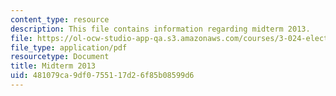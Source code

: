 ```yaml
---
content_type: resource
description: This file contains information regarding midterm 2013.
file: https://ol-ocw-studio-app-qa.s3.amazonaws.com/courses/3-024-electronic-optical-and-magnetic-properties-of-materials-spring-2013/481079ca9df0755117d26f85b08599d6_MIT3_024S13_midterm2013.pdf
file_type: application/pdf
resourcetype: Document
title: Midterm 2013
uid: 481079ca-9df0-7551-17d2-6f85b08599d6
---
```

